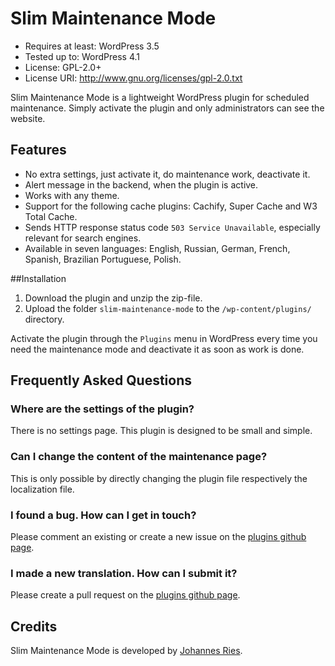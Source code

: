 # Slim Maintenance Mode
* Requires at least: WordPress 3.5
* Tested up to: WordPress 4.1
* License: GPL-2.0+
* License URI: http://www.gnu.org/licenses/gpl-2.0.txt

Slim Maintenance Mode is a lightweight WordPress plugin for scheduled maintenance. Simply activate the plugin and only administrators can see the website. 

## Features
* No extra settings, just activate it, do maintenance work, deactivate it.
* Alert message in the backend, when the plugin is active.
* Works with any theme.
* Support for the following cache plugins: Cachify, Super Cache and W3 Total Cache.
* Sends HTTP response status code `503 Service Unavailable`, especially relevant for search engines.
* Available in seven languages: English, Russian, German, French, Spanish, Brazilian Portuguese, Polish.

##Installation
1. Download the plugin and unzip the zip-file.
2. Upload the folder `slim-maintenance-mode` to the `/wp-content/plugins/` directory.

Activate the plugin through the `Plugins` menu in WordPress every time you need the maintenance mode and deactivate it as soon as work is done.

## Frequently Asked Questions
### Where are the settings of the plugin?

There is no settings page. This plugin is designed to be small and simple.

### Can I change the content of the maintenance page?

This is only possible by directly changing the plugin file respectively the localization file.

### I found a bug. How can I get in touch?

Please comment an existing or create a new issue on the [plugins github page](https://github.com/wpdocde/slim-maintenance-mode/issues).

### I made a new translation. How can I submit it?

Please create a pull request on the [plugins github page](https://github.com/wpdocde/slim-maintenance-mode/pulls).

## Credits
Slim Maintenance Mode is developed by [Johannes Ries](http://wpdoc.de).
